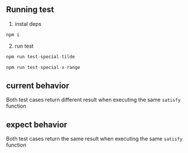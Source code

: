 ## Running test

1. instal deps

```js
npm i
```

2. run test

```js
npm run test-special-tilde
```

```js
npm run test-special-x-range
```

## current behavior

Both test cases return different result when executing the same `satisfy` function

## expect behavior

Both test cases return the same result when executing the same `satisfy` function
